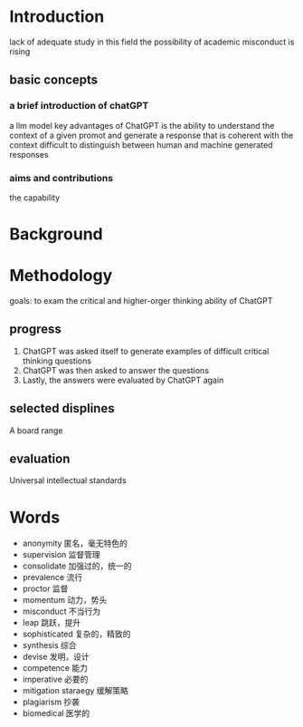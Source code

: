 # Introduction
lack of adequate study in this field
the possibility of academic misconduct is rising
## basic concepts
### a brief introduction of chatGPT
a llm model
key advantages of ChatGPT is the ability to understand the context of a given promot and generate a response that is coherent with the context 
difficult to distinguish between human and machine generated responses
### aims and contributions
the capability

# Background

# Methodology
goals: to exam the critical and higher-orger thinking ability of ChatGPT

## progress
1. ChatGPT was asked itself to generate examples of difficult critical thinking questions
2. ChatGPT was then asked to answer the questions
3. Lastly, the answers were evaluated by ChatGPT again

## selected displines
A board range

## evaluation
Universal intellectual standards

# Words
- anonymity 匿名，毫无特色的
- supervision 监督管理
- consolidate 加强过的，统一的
- prevalence 流行
- proctor 监督
- momentum 动力，势头
- misconduct 不当行为
- leap 跳跃，提升
- sophisticated 复杂的，精致的
- synthesis 综合
- devise 发明，设计
- competence 能力
- imperative 必要的
- mitigation staraegy 缓解策略
- plagiarism 抄袭
- biomedical 医学的